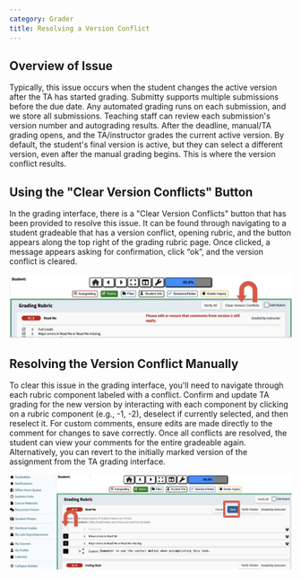 ```yaml
---
category: Grader
title: Resolving a Version Conflict
---
```


## Overview of Issue

Typically, this issue occurs when the student changes the active version after the TA has started grading. Submitty supports multiple submissions before the due date. Any automated grading runs on each submission, and we store all submissions. Teaching staff can review each submission's version number and autograding results. After the deadline, manual/TA grading opens, and the TA/instructor grades the current active version. By default, the student's final version is active, but they can select a different version, even after the manual grading begins. This is where the version conflict results.


## Using the "Clear Version Conflicts" Button

In the grading interface, there is a "Clear Version Conflicts" button that has been provided to resolve this issue. It can be found through navigating to a student gradeable that has a version conflict, opening rubric, and the button appears along the top right of the grading rubric page. Once clicked, a message appears asking for confirmation, click “ok”, and the version conflict is cleared. 

![](/images/ta_grading/version_conflict_button.png)


## Resolving the Version Conflict Manually

To clear this issue in the grading interface, you'll need to navigate through each rubric component labeled with a conflict. Confirm and update TA grading for the new version by interacting with each component by clicking on a rubric component (e.g., -1, -2), deselect if currently selected, and then reselect it. For custom comments, ensure edits are made directly to the comment for changes to save correctly. Once all conflicts are resolved, the student can view your comments for the entire gradeable again. Alternatively, you can revert to the initially marked version of the assignment from the TA grading interface. 

![](/images/ta_grading/manual_version_conflict.png)